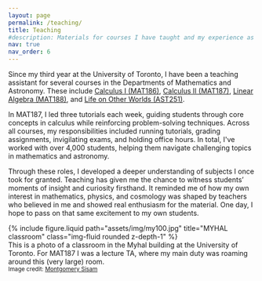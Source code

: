 ```yaml
---
layout: page
permalink: /teaching/
title: Teaching
#description: Materials for courses I have taught and my experience as a teaching assistant.
nav: true
nav_order: 6
---
```


Since my third year at the University of Toronto, I have been a teaching assistant for several courses in the Departments of Mathematics and Astronomy. These include [Calculus I (MAT186)](https://engineering.calendar.utoronto.ca/course/mat186h1), [Calculus II (MAT187)](https://engineering.calendar.utoronto.ca/course/mat187h1), [Linear Algebra (MAT188)](https://engineering.calendar.utoronto.ca/course/mat188h1), and [Life on Other Worlds (AST251)](https://artsci.calendar.utoronto.ca/course/ast251h1). 

In MAT187, I led three tutorials each week, guiding students through core concepts in calculus while reinforcing problem-solving techniques. Across all courses, my responsibilities included running tutorials, grading assignments, invigilating exams, and holding office hours. In total, I've worked with over 4,000 students, helping them navigate challenging topics in mathematics and astronomy.

Through these roles, I developed a deeper understanding of subjects I once took for granted. Teaching has given me the chance to witness students’ moments of insight and curiosity firsthand. It reminded me of how my own interest in mathematics, physics, and cosmology was shaped by teachers who believed in me and showed real enthusiasm for the material. One day, I hope to pass on that same excitement to my own students.

<div class="row align-items-center my-4">
  <div class="col-md-9">
    {% include figure.liquid path="assets/img/my100.jpg" title="MYHAL classroom" class="img-fluid rounded z-depth-1" %}
  </div>
  <div class="col-md-3">
    <div class="caption">
      This is a photo of a classroom in the Myhal building at the University of Toronto. For MAT187 I was a lecture TA, where my main duty was roaming around this (very large) room. 
      <br><small>Image credit: <a href="https://www.montgomerysisam.com/wp-content/uploads/2018/12/010A8885.jpg">Montgomery Sisam</a></small>
    </div>
  </div>
</div>
